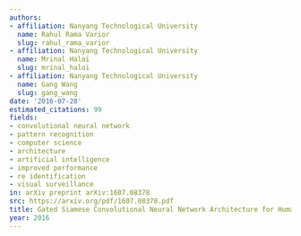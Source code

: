 ```yaml
---
authors:
- affiliation: Nanyang Technological University
  name: Rahul Rama Varior
  slug: rahul_rama_varior
- affiliation: Nanyang Technological University
  name: Mrinal Haloi
  slug: mrinal_haloi
- affiliation: Nanyang Technological University
  name: Gang Wang
  slug: gang_wang
date: '2016-07-28'
estimated_citations: 99
fields:
- convolutional neural network
- pattern recognition
- computer science
- architecture
- artificial intelligence
- improved performance
- re identification
- visual surveillance
in: arXiv preprint arXiv:1607.08378
src: https://arxiv.org/pdf/1607.08378.pdf
title: Gated Siamese Convolutional Neural Network Architecture for Human Re-Identification
year: 2016
---
```

